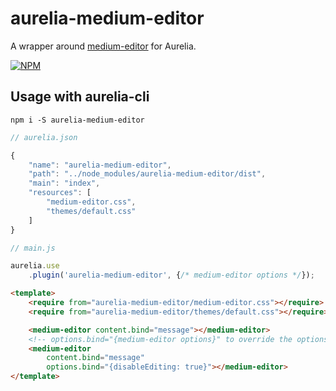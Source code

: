 # aurelia-medium-editor
A wrapper around [medium-editor](https://github.com/yabwe/medium-editor) for Aurelia.

[![NPM](https://nodei.co/npm/aurelia-medium-editor.png?compact=true)](https://nodei.co/npm/aurelia-medium-editor/)

## Usage with aurelia-cli
```
npm i -S aurelia-medium-editor
```

```js
// aurelia.json

{
    "name": "aurelia-medium-editor",
    "path": "../node_modules/aurelia-medium-editor/dist",
    "main": "index",
    "resources": [
        "medium-editor.css",
        "themes/default.css"
    ]
}
```

```js
// main.js

aurelia.use
    .plugin('aurelia-medium-editor', {/* medium-editor options */});
```

```html
<template>
    <require from="aurelia-medium-editor/medium-editor.css"></require>
    <require from="aurelia-medium-editor/themes/default.css"></require>

    <medium-editor content.bind="message"></medium-editor>
    <!-- options.bind="{medium-editor options}" to override the options for a particular instance -->
    <medium-editor
        content.bind="message"
        options.bind="{disableEditing: true}"></medium-editor>
</template>
```
